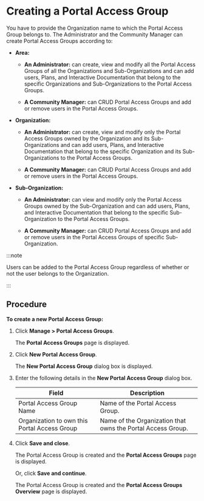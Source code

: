 ﻿---
sidebar_position: 5
---

# Creating a Portal Access Group

<head>
  <meta name="guidename" content="API Management"/>
  <meta name="context" content="GUID-d25309a4-8158-4520-9b02-1ee8179e5468"/>
</head>

You have to provide the Organization name to which the Portal Access Group belongs to. The Administrator and the Community Manager can create Portal Access Groups according to: 

- **Area:** 

  - **An Administrator:** can create, view and modify all the Portal Access Groups of all the Organizations and Sub-Organizations and can add users, Plans, and Interactive Documentation that belong to the specific Organizations and Sub-Organizations to the Portal Access Groups. 

  - **A Community Manager:** can CRUD Portal Access Groups and add or remove users in the Portal Access Groups. 

- **Organization:**

  - **An Administrator:** can create, view and modify only the Portal Access Groups owned by the Organization and its Sub-Organizations and can add users, Plans, and Interactive Documentation that belong to the specific Organization and its Sub-Organizations to the Portal Access Groups. 

  - **A Community Manager:** can CRUD Portal Access Groups and add or remove users in the Portal Access Groups. 

- **Sub-Organization:** 

  - **An Administrator:** can view and modify only the Portal Access Groups owned by the Sub-Organization and can add users, Plans, and Interactive Documentation that belong to the specific Sub-Organization to the Portal Access Groups. 

  - **A Community Manager:** can CRUD Portal Access Groups and add or remove users in the Portal Access Groups of specific Sub-Organization. 

:::note

Users can be added to the Portal Access Group regardless of whether or not the user belongs to the Organization. 

:::

## Procedure

**To create a new Portal Access Group:**

1. Click **Manage > Portal Access Groups**. 

   The **Portal Access Groups** page is displayed. 

2. Click **New Portal Access Group**.

   The **New Portal Access Group** dialog box is displayed. 

3. Enter the following details in the **New Portal Access Group** dialog box. 

   |**Field** |**Description** |
   | ------ | -------- |
   |Portal Access Group Name|Name of the Portal Access Group. |
   |Organization to own this Portal Access Group|Name of the Organization that owns the Portal Access Group. |

4. Click **Save and close**. 

   The Portal Access Group is created and the **Portal Access Groups** page is displayed. 

   Or, click **Save and continue**. 

   The Portal Access Group is created and the **Portal Access Groups Overview** page is displayed. 
